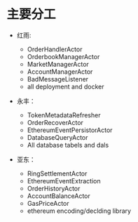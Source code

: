 # 主要分工

- 红雨:
    - OrderHandlerActor
    - OrderbookManagerActor
    - MarketManagerActor
    - AccountManagerActor
    - BadMessageListener
    - all deployment and docker

- 永丰：
    - TokenMetadataRefresher
    - OrderRecoverActor
    - EthereumEventPersistorActor
    - DatabaseQueryActor
    - All database tabels and dals

- 亚东：
    - RingSettlementActor
    - EthereumEventExtraction
    - OrderHistoryActor
    - AccountBalanceActor
    - GasPriceActor
    - ethereum encoding/declding library

